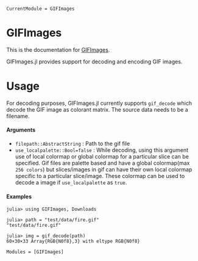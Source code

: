 ```@meta
CurrentModule = GIFImages
```

# GIFImages

This is the documentation for [GIFImages](https://github.com/ashwani-rathee/GIFImages.jl).

GIFImages.jl provides support for decoding and encoding GIF images.

# Usage 
For decoding purposes, GIFImages.jl currently supports `gif_decode` which 
decode the GIF image as colorant matrix. The source data needs to be a filename.

#### Arguments
- `filepath::AbstractString` : Path to the gif file
- `use_localpalette::Bool=false` : While decoding, using this argument use of local colormap or global colormap for a particular slice can be specified. Gif files are palette based and have a global colormap(max `256 colors`) but slices/images in gif can have their own local colormap specific to a particular slice/image. These colormap can be used to decode a image if `use_localpalette` as `true`.

#### Examples
```jldoctest
julia> using GIFImages, Downloads

julia> path = "test/data/fire.gif"
"test/data/fire.gif"

julia> img = gif_decode(path)
60×30×33 Array{RGB{N0f8},3} with eltype RGB{N0f8}
```

```@autodocs
Modules = [GIFImages]
```